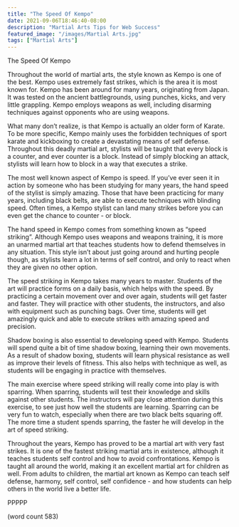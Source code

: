 ```yaml
---
title: "The Speed Of Kempo"
date: 2021-09-06T18:46:40-08:00
description: "Martial Arts Tips for Web Success"
featured_image: "/images/Martial Arts.jpg"
tags: ["Martial Arts"]
---
```


The Speed Of Kempo

Throughout the world of martial arts, the style known as Kempo is one of the best. Kempo uses extremely fast strikes, which is the area it is most known for.  Kempo has been around for many years, originating from Japan.  It was tested on the ancient battlegrounds, using punches, kicks, and very little grappling.  Kempo employs weapons as well, including disarming techniques against opponents who are using weapons.

What many don’t realize, is that Kempo is actually an older form of Karate.  To be more specific, Kempo mainly uses the forbidden techniques of sport karate and kickboxing to create a devastating means of self defense.  Throughout this deadly martial art, stylists will be taught that every block is a counter, and ever counter is a block.  Instead of simply blocking an attack, stylists will learn how to block in a way that executes a strike.

The most well known aspect of Kempo is speed.  If you’ve ever seen it in action by someone who has been studying for many years, the hand speed of the stylist is simply amazing.  Those that have been practicing for many years, including black belts, are able to execute techniques with blinding speed.  Often times, a Kempo stylist can land many strikes before you can even get the chance to counter - or block.

The hand speed in Kempo comes from something known as “speed striking”.  Although Kempo uses weapons and weapons training, it is more an unarmed martial art that teaches students how to defend themselves in any situation.  This style isn’t about just going around and hurting people though, as stylists learn a lot in terms of self control, and only to react when they are given no other option.

The speed striking in Kempo takes many years to master.  Students of the art will practice forms on a daily basis, which helps with the speed.  By practicing a certain movement over and over again, students will get faster and faster.  They will practice with other students, the instructors, and also with equipment such as punching bags.  Over time, students will get amazingly quick and able to execute strikes with amazing speed and precision.

Shadow boxing is also essential to developing speed with Kempo.  Students will spend quite a bit of time shadow boxing, learning their own movements.  As a result of shadow boxing, students will learn physical resistance as well as improve their levels of fitness.  This also helps with technique as well, as students will be engaging in practice with themselves.

The main exercise where speed striking will really come into play is with sparring.  When sparring, students will test their knowledge and skills against other students.  The instructors will pay close attention during this exercise, to see just how well the students are learning.  Sparring can be very fun to watch, especially when there are two black belts squaring off.  The more time a student spends sparring, the faster he will develop in the art of speed striking.

Throughout the years, Kempo has proved to be a martial art with very fast strikes.  It is one of the fastest striking martial arts in existence, although it teaches students self control and how to avoid confrontations.  Kempo is taught all around the world, making it an excellent martial art for children as well.  From adults to children, the martial art known as Kempo can teach self defense, harmony, self control, self confidence - and how students can help others in the world live a better life.

PPPPP

(word count 583)
